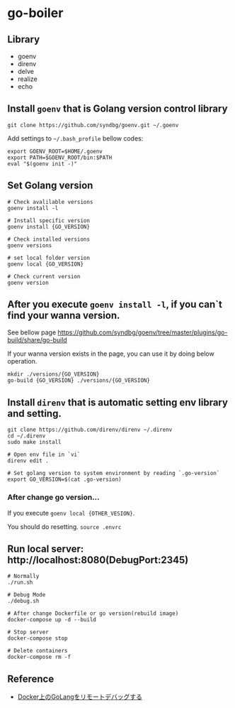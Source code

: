 # go-boiler

## Library

- goenv
- direnv
- delve
- realize
- echo

## Install `goenv` that is Golang version control library

```
git clone https://github.com/syndbg/goenv.git ~/.goenv
```

Add settings to `~/.bash_profile` bellow codes:

```
export GOENV_ROOT=$HOME/.goenv
export PATH=$GOENV_ROOT/bin:$PATH
eval "$(goenv init -)"
```

## Set Golang version

```
# Check avalilable versions
goenv install -l

# Install specific version
goenv install {GO_VERSION}

# Check installed versions
goenv versions

# set local folder version
goenv local {GO_VERSION}

# Check current version
goenv version
```

## After you execute `goenv install -l`, if you can`t find your wanna version.

See bellow page
https://github.com/syndbg/goenv/tree/master/plugins/go-build/share/go-build

If your wanna version exists in the page, you can use it by doing below operation.

```
mkdir ./versions/{GO_VERSION}
go-build {GO_VERSION} ./versions/{GO_VERSION}
```

## Install `direnv` that is automatic setting env library and setting.

```
git clone https://github.com/direnv/direnv ~/.direnv
cd ~/.direnv
sudo make install
```

```
# Open env file in `vi`
direnv edit .

# Set golang version to system environment by reading `.go-version` 
export GO_VERSION=$(cat .go-version)
```

### After change go version...

If you execute `goenv local {OTHER_VESION}`.

You should do resetting.
`source .envrc`

## Run local server: http://localhost:8080(DebugPort:2345)

```
# Normally
./run.sh

# Debug Mode
./debug.sh

# After change Dockerfile or go version(rebuild image)
docker-compose up -d --build

# Stop server
docker-compose stop

# Delete containers
docker-compose rm -f
```

## Reference

- [Docker上のGoLangをリモートデバッグする](https://qiita.com/keitakn/items/f46347f871083356149b)
